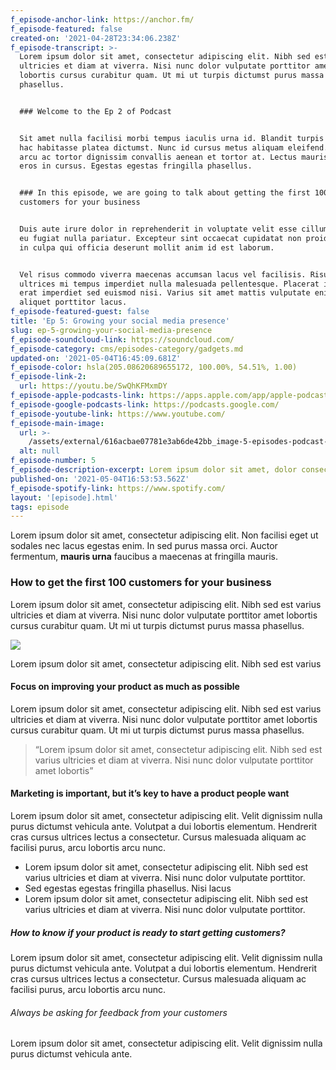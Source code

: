 ```yaml
---
f_episode-anchor-link: https://anchor.fm/
f_episode-featured: false
created-on: '2021-04-28T23:34:06.238Z'
f_episode-transcript: >-
  Lorem ipsum dolor sit amet, consectetur adipiscing elit. Nibh sed est varius
  ultricies et diam at viverra. Nisi nunc dolor vulputate porttitor amet
  lobortis cursus curabitur quam. Ut mi ut turpis dictumst purus massa
  phasellus.


  ### Welcome to the Ep 2 of Podcast


  Sit amet nulla facilisi morbi tempus iaculis urna id. Blandit turpis cursus in
  hac habitasse platea dictumst. Nunc id cursus metus aliquam eleifend. Gravida
  arcu ac tortor dignissim convallis aenean et tortor at. Lectus mauris ultrices
  eros in cursus. Egestas egestas fringilla phasellus.


  ### In this episode, we are going to talk about getting the first 100
  customers for your business


  Duis aute irure dolor in reprehenderit in voluptate velit esse cillum dolore
  eu fugiat nulla pariatur. Excepteur sint occaecat cupidatat non proident, sunt
  in culpa qui officia deserunt mollit anim id est laborum.


  Vel risus commodo viverra maecenas accumsan lacus vel facilisis. Risus at
  ultrices mi tempus imperdiet nulla malesuada pellentesque. Placerat in egestas
  erat imperdiet sed euismod nisi. Varius sit amet mattis vulputate enim nulla
  aliquet porttitor lacus.
f_episode-featured-guest: false
title: 'Ep 5: Growing your social media presence'
slug: ep-5-growing-your-social-media-presence
f_episode-soundcloud-link: https://soundcloud.com/
f_episode-category: cms/episodes-category/gadgets.md
updated-on: '2021-05-04T16:45:09.681Z'
f_episode-color: hsla(205.08620689655172, 100.00%, 54.51%, 1.00)
f_episode-link-2:
  url: https://youtu.be/SwQhKFMxmDY
f_episode-apple-podcasts-link: https://apps.apple.com/app/apple-podcasts/id525463029
f_episode-google-podcasts-link: https://podcasts.google.com/
f_episode-youtube-link: https://www.youtube.com/
f_episode-main-image:
  url: >-
    /assets/external/616acbae07781e3ab6de42bb_image-5-episodes-podcast-x-template.svg
  alt: null
f_episode-number: 5
f_episode-description-excerpt: Lorem ipsum dolor sit amet, dolor consectetur adipiscing elit. Dignissim.
published-on: '2021-05-04T16:53:53.562Z'
f_episode-spotify-link: https://www.spotify.com/
layout: '[episode].html'
tags: episode
---
```


Lorem ipsum dolor sit amet, consectetur adipiscing elit. Non facilisi eget ut sodales nec lacus egestas enim. In sed purus massa orci. Auctor fermentum, **mauris urna** faucibus a maecenas at fringilla mauris.

### How to get the first 100 customers for your business

Lorem ipsum dolor sit amet, consectetur adipiscing elit. Nibh sed est varius ultricies et diam at viverra. Nisi nunc dolor vulputate porttitor amet lobortis cursus curabitur quam. Ut mi ut turpis dictumst purus massa phasellus.

![](/assets/external/616acbae07781e069bde42ad_image-episode-description-podcast-x-template.jpg)

Lorem ipsum dolor sit amet, consectetur adipiscing elit. Nibh sed est varius

#### Focus on improving your product as much as possible

Lorem ipsum dolor sit amet, consectetur adipiscing elit. Nibh sed est varius ultricies et diam at viverra. Nisi nunc dolor vulputate porttitor amet lobortis cursus curabitur quam. Ut mi ut turpis dictumst purus massa phasellus.

> “Lorem ipsum dolor sit amet, consectetur adipiscing elit. Nibh sed est varius ultricies et diam at viverra. Nisi nunc dolor vulputate porttitor amet lobortis”

#### Marketing is important, but it’s key to have a product people want

Lorem ipsum dolor sit amet, consectetur adipiscing elit. Velit dignissim nulla purus dictumst vehicula ante. Volutpat a dui lobortis elementum. Hendrerit cras cursus ultrices lectus a consectetur. Cursus malesuada aliquam ac facilisi purus, arcu lobortis arcu nunc.

*   Lorem ipsum dolor sit amet, consectetur adipiscing elit. Nibh sed est varius ultricies et diam at viverra. Nisi nunc dolor vulputate porttitor.
*   Sed egestas egestas fringilla phasellus. Nisi lacus
*   Lorem ipsum dolor sit amet, consectetur adipiscing elit. Nibh sed est varius ultricies et diam at viverra. Nisi nunc dolor vulputate porttitor.

##### How to know if your product is ready to start getting customers?

Lorem ipsum dolor sit amet, consectetur adipiscing elit. Velit dignissim nulla purus dictumst vehicula ante. Volutpat a dui lobortis elementum. Hendrerit cras cursus ultrices lectus a consectetur. Cursus malesuada aliquam ac facilisi purus, arcu lobortis arcu nunc.

###### Always be asking for feedback from your customers

Lorem ipsum dolor sit amet, consectetur adipiscing elit. Velit dignissim nulla purus dictumst vehicula ante.
